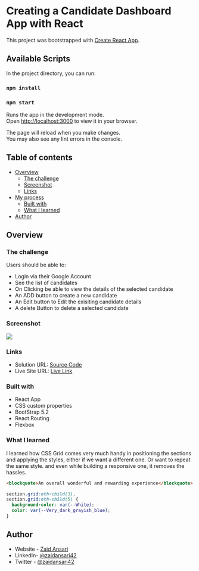 # Creating a Candidate Dashboard App with React

This project was bootstrapped with [Create React App](https://github.com/facebook/create-react-app).

## Available Scripts

In the project directory, you can run:

### `npm install`

### `npm start`

Runs the app in the development mode.\
Open [http://localhost:3000](http://localhost:3000) to view it in your browser.

The page will reload when you make changes.\
You may also see any lint errors in the console.

## Table of contents

- [Overview](#overview)
  - [The challenge](#the-challenge)
  - [Screenshot](#screenshot)
  - [Links](#links)
- [My process](#my-process)
  - [Built with](#built-with)
  - [What I learned](#what-i-learned)
- [Author](#author)

## Overview

### The challenge

Users should be able to:

- Login via their Google Account
- See the list of candidates
- On Clicking be able to view the details of the selected candidate
- An ADD button to create a new candidate
- An Edit button to Edit the exisiting candidate details
- A delete Button to delete a selected candidate

### Screenshot

![](Capture.JPG)

### Links

- Solution URL: [Source Code](https://github.com/zaidansari42/candidate-dashboard)
- Live Site URL: [Live Link](https://canididates.netlify.app)

### Built with

- React App
- CSS custom properties
- BootStrap 5.2
- React Routing
- Flexbox

### What I learned

I learned how CSS Grid comes very much handy in positioning the sections and applying the styles, either if we want a different one. Or want to repeat the same style. and even while building a responsive one, it removes the hassles.

```html
<blockquote>An overall wonderful and rewarding experience</blockquote>
```

```css
section.grid:nth-child(3),
section.grid:nth-child(5) {
  background-color: var(--White);
  color: var(--Very_dark_grayish_blue);
}
```

## Author

- Website - [Zaid Ansari](https://zaidansari42.netlify.app/)
- LinkedIn- [@zaidansari42](https://www.linkedin.com/in/zaid42/)
- Twitter - [@zaidansari42](https://www.twitter.com/zaidansari42)
